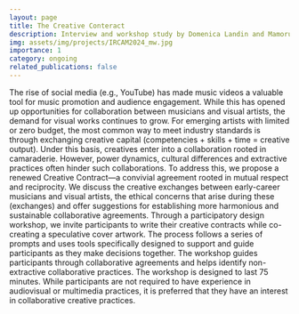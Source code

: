 ```yaml
---
layout: page
title: The Creative Conteract
description: Interview and workshop study by Domenica Landin and Mamoru Watanabe
img: assets/img/projects/IRCAM2024_mw.jpg
importance: 1
category: ongoing
related_publications: false
---
```

The rise of social media (e.g., YouTube) has made music videos a valuable tool for music promotion and audience engagement. While this has opened up opportunities for collaboration between musicians and visual artists, the demand for visual works continues to grow. For emerging artists with limited or zero budget, the most common way to meet industry standards is through exchanging creative capital (competencies + skills + time = creative output). Under this basis, creatives enter into a collaboration rooted in camaraderie. However, power dynamics, cultural differences and extractive practices often hinder such collaborations.
To address this, we propose a renewed Creative Contract—a convivial agreement rooted in mutual respect and reciprocity. We discuss the creative exchanges between early-career musicians and visual artists, the ethical concerns that arise during these (exchanges) and offer suggestions for establishing more harmonious and sustainable collaborative agreements.
Through a participatory design workshop, we invite participants to write their creative contracts while co-creating a speculative cover artwork. The process follows a series of prompts and uses tools specifically designed to support and guide participants as they make decisions together.
The workshop guides participants through collaborative agreements and helps identify non-extractive collaborative practices. The workshop is designed to last 75 minutes. While participants are not required to have experience in audiovisual or multimedia practices, it is preferred that they have an interest in collaborative creative practices.
